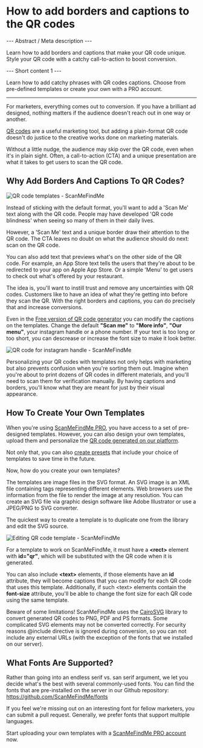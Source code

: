 <h1>How to add borders and captions to the QR codes</h1>

--- Abstract / Meta description ---

Learn how to add borders and captions that make your QR code unique. Style your QR code with a catchy call-to-action to boost conversion.

--- Short content 1 ---

Learn how to add catchy phrases with QR codes captions. Choose from pre-defined templates or create your own with a PRO account.

----------

<p>For marketers, everything comes out to conversion. If you have a brilliant ad designed,
    nothing matters if the audience doesn't reach out in one way or another.</p>

<p><a href="#static:url">QR codes</a> are a useful marketing tool, but adding a plain-format QR code doesn't do
    justice to the creative works done on marketing materials.</p>

<p>Without a little nudge, the audience may skip over the QR code, even when it's in plain sight.
    Often, a call-to-action (CTA) and a unique presentation are what it takes to get users to scan the QR code.</p>

<h2>Why Add Borders And Captions To QR Codes?</h2>

<p class="imageholder"><img src="https://media.scanmefindme.com/blog/about_templates/files/img 1 - templates.png" alt="QR code templates - ScanMeFindMe"></p>

<p>Instead of sticking with the default format, you'll want to add a 'Scan Me' text along with the QR code.
    People may have developed 'QR code blindness' when seeing so many of them in their daily lives. </p>

<p>However, a 'Scan Me' text and a unique border draw their attention to the QR code.
    The CTA leaves no doubt on what the audience should do next: scan on the QR code. </p>

<p>You can also add text that previews what's on the other side of the QR code. 
    For example, an App Store text tells the users that they're about to be redirected to your app on 
    Apple App Store. Or a simple 'Menu' to get users to check out what's offered by your restaurant.</p>

<p>The idea is, you'll want to instill trust and remove any uncertainties with QR codes. 
    Customers like to have an idea of what they're getting into before they scan the QR. 
    With the right borders and captions, you can do precisely that and increase conversions.</p>

<p>Even in the <a href="#static:url">Free version of QR code generator</a> you can modify the captions
    on the templates. Change the default <strong>"Scan me"</strong> to <strong>"More info"</strong>,
    <strong>"Our menu"</strong>, your instagram handle or a phone number. If your text is too long or too short,
    you can descrease or increase the font size to make it look better.</p>

<p class="imageholder"><img src="https://media.scanmefindme.com/blog/about_templates/files/img 2 - qr code instagram.png" alt="QR code for instagram handle - ScanMeFindMe"></p>

<p>Personalizing your QR codes with templates not only helps with marketing but also prevents confusion 
    when you're sorting them out. Imagine when you're about to print dozens of QR codes in different materials, 
    and you'll need to scan them for verification manually. By having captions and borders, 
    you'll know what they are meant for just by their visual appearance.</p>
<h2>How To Create Your Own Templates</h2>
<p>When you're using <a href="#pro">ScanMeFindMe PRO</a>, you have access to a set of pre-designed templates. 
    However, you can also design your own templates, upload them and personalize 
    the <a href="#static:url">QR code generated on our platform</a>.</p>

<p>Not only that, you can also <a href="#article:about_presets">create presets</a> that include your choice of templates to save time in the future. </p>

<p>Now, how do you create your own templates?</p>

<p>The templates are image files in the SVG format. An SVG image is an XML file containing tags representing different elements. 
    Web browsers use the information from the file to render the image at any resolution. 
    You can create an SVG file via graphic design software like Adobe Illustrator or use a JPEG/PNG to SVG converter.</p>

<p>The quickest way to create a template is to duplicate one from the library and edit the SVG source.</p>
<p class="imageholder"><img src="https://media.scanmefindme.com/blog/about_templates/files/img 3 - edit svg template.png" alt="Editing QR code template - ScanMeFindMe"></p>

<p>For a template to work on ScanMeFindMe, it must have a <strong>&lt;rect&gt;</strong> element with <strong>id="qr"</strong>, which will be substituted with the QR code when it is generated.</p>
<p>You can also include <strong>&lt;text&gt;</strong> elements, if those elements have an <strong>id</strong> attribute, they will become captions that you can modify for each QR code that uses this template. Additionally, if such &lt;text&gt; elements
contain the <strong>font-size</strong> attribute, you'll be able to change the font size for each QR code using the same template.
</p>

<p>Beware of some limitations! ScanMeFindMe uses the <a href="https://cairosvg.org/" class="externallink">CairoSVG</a> library to convert 
    generated QR codes to PNG, PDF and PS formats.
    Some complicated SVG elements may not be converted correctly. For security reasons @include directive is ignored during
    conversion, so you can not include any external URLs (with the exception of the fonts that we installed on our server).</p>

<h2>What Fonts Are Supported? </h2>

<p>Rather than going into an endless serif vs. san serif argument, we let you decide what's the best with several commonly-used fonts.
    You can find the fonts that are pre-installed on the server in our Github repository:
    <a href="https://github.com/ScanMeFindMe/fonts" class="externallink" target="_blank">https://github.com/ScanMeFindMe/fonts</a></p>

<p>If you feel we're missing out on an interesting font for fellow marketers, you can submit a pull request.
    Generally, we prefer fonts that support multiple languages.</p>

<p>Start uploading your own templates with a <a href="#pro">ScanMeFindMe PRO account</a> now.</p>
